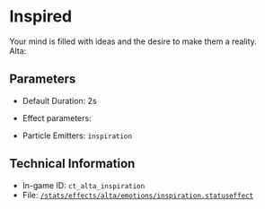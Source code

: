 # Inspired

Your mind is filled with ideas and the desire to make them a reality.  
Alta: 

## Parameters

- Default Duration: 2s
- Effect parameters: 

- Particle Emitters: `inspiration`

## Technical Information

- In-game ID: `ct_alta_inspiration`
- File: [`/stats/effects/alta/emotions/inspiration.statuseffect`](https://github.com/Ceterai/Enternia/blob/main/stats/effects/alta/emotions/inspiration.statuseffect)
